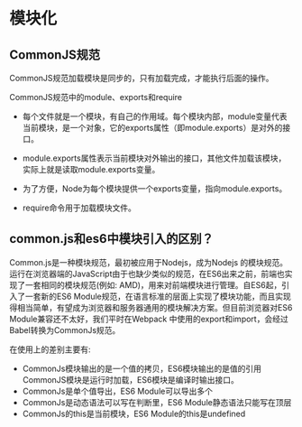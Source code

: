 # 模块化

## CommonJS规范

CommonJS规范加载模块是同步的，只有加载完成，才能执行后面的操作。

CommonJS规范中的module、exports和require

- 每个文件就是一个模块，有自己的作用域。每个模块内部，module变量代表当前模块，是一个对象，它的exports属性（即module.exports）是对外的接口。
- module.exports属性表示当前模块对外输出的接口，其他文件加载该模块，实际上就是读取module.exports变量。
- 为了方便，Node为每个模块提供一个exports变量，指向module.exports。

- require命令用于加载模块文件。

## common.js和es6中模块引入的区别？

Common.js是一种模块规范，最初被应用于Nodejs，成为Nodejs 的模块规范。运行在浏览器端的JavaScript由于也缺少类似的规范，在ES6出来之前，前端也实现了一套相同的模块规范(例如: AMD)，用来对前端模块进行管理。自ES6起，引入了一套新的ES6 Module规范，在语言标准的层面上实现了模块功能，而且实现得相当简单，有望成为浏览器和服务器通用的模块解决方案。但目前浏览器对ES6 Module兼容还不太好，我们平时在Webpack 中使用的export和import，会经过Babel转换为CommonJs规范。

在使用上的差别主要有:

- CommonJs模块输出的是一个值的拷贝，ES6模块输出的是值的引用CommonJS模块是运行时加载，ES6模块是编译时输出接口。
- CommonJs是单个值导出，ES6 Module可以导出多个
- CommonJs是动态语法可以写在判断里，ES6 Module静态语法只能写在顶层
- CommonJs的this是当前模块，ES6 Module的this是undefined
